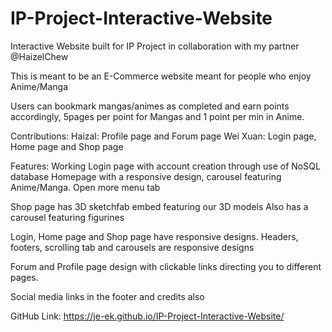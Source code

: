 # IP-Project-Interactive-Website

Interactive Website built for IP Project in collaboration with my partner
@HaizelChew

This is meant to be an E-Commerce website meant for people who enjoy Anime/Manga

Users can bookmark mangas/animes as completed and earn points accordingly, 5pages per point for Mangas and 1 point per min in Anime.

Contributions:
Haizal: Profile page and Forum page
Wei Xuan: Login page, Home page and Shop page

Features:
Working Login page with account creation through use of NoSQL database
Homepage with a responsive design, carousel featuring Anime/Manga.
Open more menu tab

Shop page has 3D sketchfab embed featuring our 3D models
Also has a carousel featuring figurines

Login, Home page and Shop page have responsive designs.
Headers, footers, scrolling tab and carousels are responsive designs 

Forum and Profile page design with clickable links directing you to different pages.

Social media links in the footer and credits also

GitHub Link: https://je-ek.github.io/IP-Project-Interactive-Website/

